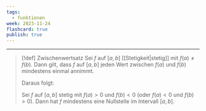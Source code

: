 ```yaml
---
tags:
  - funktionen
week: 2023-11-24
flashcard: true
publish: true
---
```

***

> [!def] Zwischenwertsatz
> Sei $f$ auf $[a, b]$ [[Stetigkeit|stetig]] mit $f(a) \neq f(b)$. Dann gilt, dass $f$ auf $[a, b]$ jeden Wert zwischen $f(a)$ und $f(b)$ mindestens einmal annimmt.
> 
> Daraus folgt:
> 
> Sei $f$ auf $[a, b]$ stetig mit $f(a)>0$ und $f(b)<0$ (oder $f(a)<0$ und $f(b)>0$). Dann hat $f$ mindestens eine Nullstelle im Intervall $[a, b]$.
